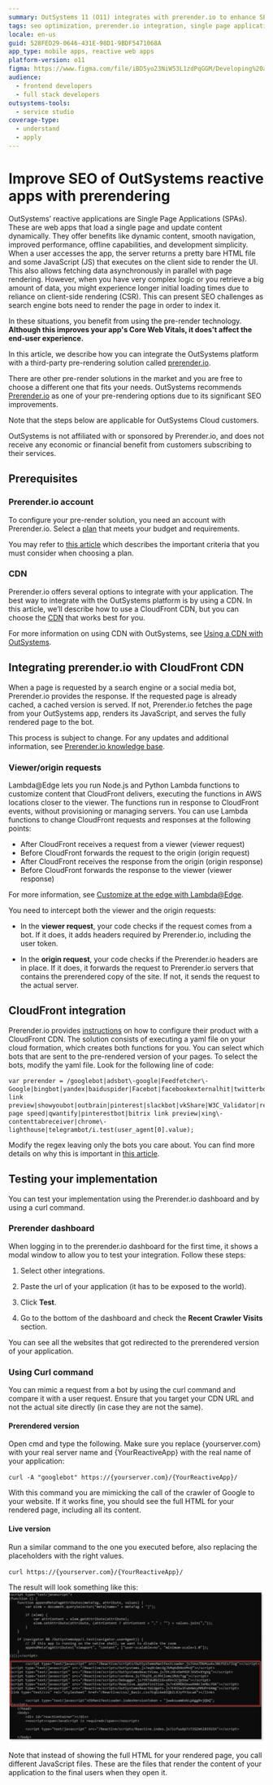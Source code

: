 ```yaml
---
summary: OutSystems 11 (O11) integrates with prerender.io to enhance SEO for reactive applications by pre-rendering content for better indexing by search engines.
tags: seo optimization, prerender.io integration, single page applications, core web vitals, client-side rendering
locale: en-us
guid: 528FED29-0646-431E-98D1-9BDF5471068A
app_type: mobile apps, reactive web apps
platform-version: o11
figma: https://www.figma.com/file/iBD5yo23NiW53L1zdPqGGM/Developing%20an%20Application?node-id=4239:737
audience:
  - frontend developers
  - full stack developers
outsystems-tools:
  - service studio
coverage-type:
  - understand
  - apply
---
```


# Improve SEO of OutSystems reactive apps with prerendering

OutSystems’ reactive applications are Single Page Applications (SPAs). These are web apps that load a single page and update content dynamically. They offer benefits like dynamic content, smooth navigation, improved performance, offline capabilities, and development simplicity.
When a user accesses the app, the server returns a pretty bare HTML file and some JavaScript (JS) that executes on the client side to render the UI. This also allows fetching data asynchronously in parallel with page rendering.
However, when you have very complex logic or you retrieve a big amount of data, you might experience longer initial loading times due to reliance on client-side rendering (CSR). This can present SEO challenges as search engine bots need to render the page in order to index it.

In these situations, you benefit from using the pre-render technology. **Although this improves your app's Core Web Vitals, it does't affect the end-user experience.**

In this article, we describe how you can integrate the OutSystems platform with a third-party pre-rendering solution called [prerender.io](https://prerender.io/).

<div class="info" markdown="1">

There are other pre-render solutions in the market and you are free to choose a different one that fits your needs. OutSystems recommends [Prerender.io](https://prerender.io/) as one of your pre-rendering options due to its significant SEO improvements.

Note that the steps below are applicable for OutSystems Cloud customers.

</div>

<div class="info" markdown="1">

OutSystems is not affiliated with or sponsored by Prerender.io, and does not receive any economic or financial benefit from customers subscribing to their services.

</div>

## Prerequisites

### Prerender.io account

To configure your pre-render solution, you need an account with Prerender.io. Select a [plan](https://prerender.io/pricing/) that meets your budget and requirements.

You may refer to [this article](prerender-io-usage-and-configuration.md) which describes the important criteria that you must consider when choosing a plan.

### CDN

Prerender.io offers several options to integrate with your application. The best way to integrate with the OutSystems platform is by using a CDN. In this article, we’ll describe how to use a CloudFront CDN, but you can choose the [CDN](https://docs.prerender.io/docs/integrations-1) that works best for you.

<div class="info" markdown="1">

For more information on using CDN with OutSystems, see [Using a CDN with OutSystems](https://success.outsystems.com/documentation/11/setup_and_maintain_your_outsystems_infrastructure/setting_up_outsystems/using_a_cdn_with_outsystems/).

</div>

## Integrating prerender.io with CloudFront CDN

When a page is requested by a search engine or a social media bot, Prerender.io provides the response. If the requested page is already cached, a cached version is served. If not, Prerender.io fetches the page from your OutSystems app, renders its JavaScript, and serves the fully rendered page to the bot.

<div class="info" markdown="1">

This process is subject to change. For any updates and additional information, see [Prerender.io knowledge base](https://docs.prerender.io/v1/docs/cloudfront).

</div>

### Viewer/origin requests

Lambda@Edge lets you run Node.js and Python Lambda functions to customize content that CloudFront delivers, executing the functions in AWS locations closer to the viewer. The functions run in response to CloudFront events, without provisioning or managing servers. You can use Lambda functions to change CloudFront requests and responses at the following points:

* After CloudFront receives a request from a viewer (viewer request)
* Before CloudFront forwards the request to the origin (origin request)
* After CloudFront receives the response from the origin (origin response)
* Before CloudFront forwards the response to the viewer (viewer response)

For more information, see [Customize at the edge with Lambda@Edge](https://docs.aws.amazon.com/lambda/latest/dg/lambda-edge.html).

You need to intercept both the viewer and the origin requests:

* In the **viewer request**, your code checks if the request comes from a bot. If it does, it adds headers required by Prerender.io, including the user token.

* In the **origin request**, your code checks if the Prerender.io headers are in place. If it does, it forwards the request to Prerender.io servers that contains the prerendered copy of the site. If not, it sends the request to the actual server.

## CloudFront integration

Prerender.io provides [instructions](https://docs.prerender.io/v1/docs/cloudfront) on how to configure their product with a CloudFront CDN. The solution consists of executing a yaml file on your cloud formation, which creates both functions for you.
You can select which bots that are sent to the pre-rendered version of your pages. To select the bots, modify the yaml file. Look for the following line of code:

```
var prerender = /googlebot|adsbot\-google|Feedfetcher\-Google|bingbot|yandex|baiduspider|Facebot|facebookexternalhit|twitterbot|rogerbot|linkedinbot|embedly|quora link preview|showyoubot|outbrain|pinterest|slackbot|vkShare|W3C_Validator|redditbot|applebot|whatsapp|flipboard|tumblr|bitlybot|skypeuripreview|nuzzel|discordbot|google page speed|qwantify|pinterestbot|bitrix link preview|xing\-contenttabreceiver|chrome\-lighthouse|telegrambot/i.test(user_agent[0].value); 
```

Modify the regex leaving only the bots you care about. You can find more details on why this is important in [this article](prerender-io-usage-and-configuration.md).

## Testing your implementation

You can test your implementation using the Prerender.io dashboard and by using a curl command.

### Prerender dashboard

When logging in to the prerender.io dashboard for the first time, it shows a modal window to allow you to test your integration. Follow these steps:

1. Select other integrations.

1. Paste the url of your application (it has to be exposed to the world).

1. Click **Test**.

1. Go to the bottom of the dashboard and check the **Recent Crawler Visits** section.

You can see all the websites that got redirected to the prerendered version of your application.

### Using Curl command

You can mimic a request from a bot by using the curl command and compare it with a user request. Ensure that you target your CDN URL and not the actual site directly (in case they are not the same).

#### Prerendered version

Open cmd and type the following. Make sure you replace {yourserver.com} with your real server name and {YourReactiveApp} with the real name of your application:

`curl -A "googlebot" https://{yourserver.com}/{YourReactiveApp}/`

With this command you are mimicking the call of the crawler of Google to your website. If it works fine, you should see the full HTML for your rendered page, including all its content.

#### Live version

Run a similar command to the one you executed before, also replacing the placeholders with the right values.

`curl https://{yourserver.com}/{YourReactiveApp}/`

The result will look something like this:
![Screenshot showing the difference between the prerendered and live version of a webpage when using the curl command](images/prerender-ss.png "Prerendered vs Live Version Comparison")

Note that instead of showing the full HTML for your rendered page, you call different JavaScript files. These are the files that render the content of your application to the final users when they open it.
